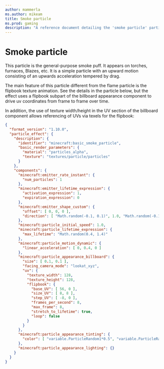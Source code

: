 ```yaml
---
author: mammerla
ms.author: mikeam
title: Smoke particle
ms.prod: gaming
description: "A reference document detailing the 'smoke particle' particle effect"
---
```


# Smoke particle

This particle is the general-purpose smoke puff.  It appears on torches, furnaces, Blazes, etc.  It is a simple particle with an upward motion consisting of an upwards acceleration tempered by drag.

The main feature of this particle different from the flame particle is the flipbook texture animation.  See the details in the particle below, but the effect uses a flipbook subpart of the billboard appearance component to drive uv coordinates from frame to frame over time.

In addition, the use of texture width/height in the UV section of the billboard component allows referencing of UVs via texels for the flipbook:

```json
{
  "format_version": "1.10.0",
  "particle_effect": {
    "description": {
      "identifier": "minecraft:basic_smoke_particle",
      "basic_render_parameters": {
        "material": "particles_alpha",
        "texture": "textures/particle/particles"
      }
    },
    "components": {
      "minecraft:emitter_rate_instant": {
        "num_particles": 1
      },
      "minecraft:emitter_lifetime_expression": {
        "activation_expression": 1,
        "expiration_expression": 0
      },
      "minecraft:emitter_shape_custom": {
        "offset": [ 0, 0, 0 ],
        "direction": [ "Math.random(-0.1, 0.1)", 1.0, "Math.random(-0.1, 0.1)" ]
      },
      "minecraft:particle_initial_speed": 1.0,
      "minecraft:particle_lifetime_expression": {
        "max_lifetime": "Math.random(0.4, 1.4)"
      },
      "minecraft:particle_motion_dynamic": {
        "linear_acceleration": [ 0, 0.4, 0 ]
      },
      "minecraft:particle_appearance_billboard": {
        "size": [ 0.1, 0.1 ],
        "facing_camera_mode": "lookat_xyz",
        "uv": {
          "texture_width": 128,
          "texture_height": 128,
          "flipbook": {
            "base_UV": [ 56, 0 ],
            "size_UV": [ 8, 8 ],
            "step_UV": [ -8, 0 ],
            "frames_per_second": 8,
            "max_frame": 8,
            "stretch_to_lifetime": true,
            "loop": false
          }
        }
      },
      "minecraft:particle_appearance_tinting": {
        "color": [ "variable.ParticleRandom1*0.5", "variable.ParticleRandom1*0.5", "variable.ParticleRandom1*0.5", 1.0 ]
      },
      "minecraft:particle_appearance_lighting": {}
    }
  }
}

```
